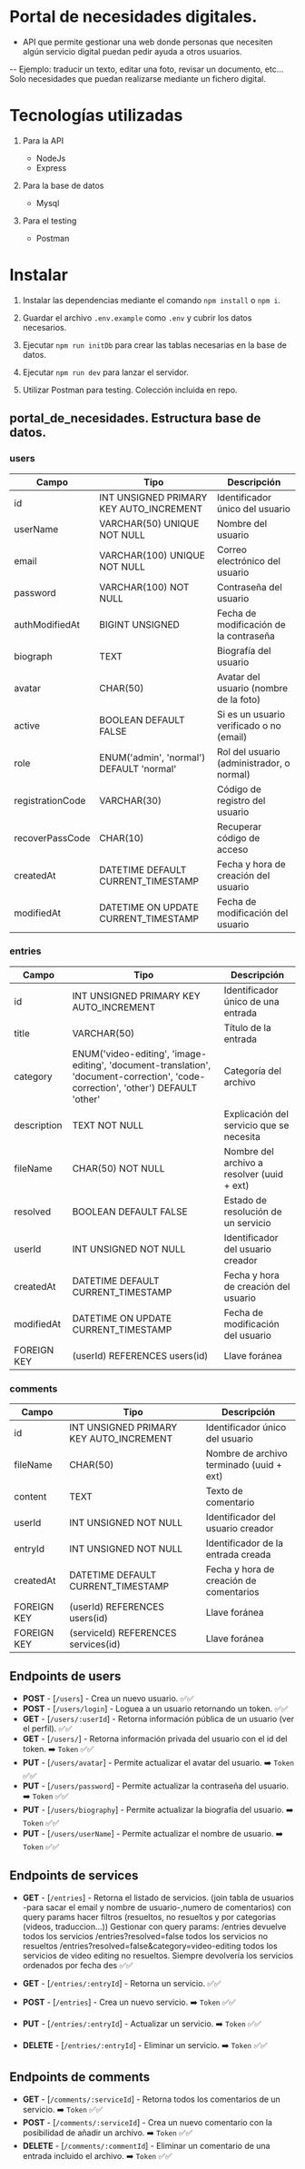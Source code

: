# Portal de necesidades digitales.

-   API que permite gestionar una web donde personas que necesiten algún servicio digital puedan pedir ayuda a otros usuarios.

-- Ejemplo: traducir un texto, editar una foto, revisar un documento, etc… Solo necesidades que puedan realizarse mediante un fichero digital.

# Tecnologías utilizadas

1. Para la API

    - NodeJs
    - Express

2. Para la base de datos

    - Mysql

3. Para el testing

    - Postman

# Instalar

1. Instalar las dependencias mediante el comando `npm install` o `npm i`.

2. Guardar el archivo `.env.example` como `.env` y cubrir los datos necesarios.

3. Ejecutar `npm run initDb` para crear las tablas necesarias en la base de datos.

4. Ejecutar `npm run dev` para lanzar el servidor.

5. Utilizar Postman para testing. Colección incluida en repo.

## portal_de_necesidades. Estructura base de datos.

### users

| Campo            | Tipo                                     | Descripción                               |
| ---------------- | ---------------------------------------- | ----------------------------------------- |
| id               | INT UNSIGNED PRIMARY KEY AUTO_INCREMENT  | Identificador único del usuario           |
| userName         | VARCHAR(50) UNIQUE NOT NULL              | Nombre del usuario                        |
| email            | VARCHAR(100) UNIQUE NOT NULL             | Correo electrónico del usuario            |
| password         | VARCHAR(100) NOT NULL                    | Contraseña del usuario                    |
| authModifiedAt   | BIGINT UNSIGNED                          | Fecha de modificación de la contraseña    |
| biograph         | TEXT                                     | Biografía del usuario                     |
| avatar           | CHAR(50)                                 | Avatar del usuario (nombre de la foto)    |
| active           | BOOLEAN DEFAULT FALSE                    | Si es un usuario verificado o no (email)  |
| role             | ENUM('admin', 'normal') DEFAULT 'normal' | Rol del usuario (administrador, o normal) |
| registrationCode | VARCHAR(30)                              | Código de registro del usuario            |
| recoverPassCode  | CHAR(10)                                 | Recuperar código de acceso                |
| createdAt        | DATETIME DEFAULT CURRENT_TIMESTAMP       | Fecha y hora de creación del usuario      |
| modifiedAt       | DATETIME ON UPDATE CURRENT_TIMESTAMP     | Fecha de modificación del usuario         |

### entries

| Campo       | Tipo                                                                                                                              | Descripción                                |
| ----------- | --------------------------------------------------------------------------------------------------------------------------------- | ------------------------------------------ |
| id          | INT UNSIGNED PRIMARY KEY AUTO_INCREMENT                                                                                           | Identificador único de una entrada         |
| title       | VARCHAR(50)                                                                                                                       | Título de la entrada                       |
| category    | ENUM('video-editing', 'image-editing', 'document-translation', 'document-correction', 'code-correction', 'other') DEFAULT 'other' | Categoría del archivo                      |
| description | TEXT NOT NULL                                                                                                                     | Explicación del servicio que se necesita   |
| fileName    | CHAR(50) NOT NULL                                                                                                                 | Nombre del archivo a resolver (uuid + ext) |
| resolved    | BOOLEAN DEFAULT FALSE                                                                                                             | Estado de resolución de un servicio        |
| userId      | INT UNSIGNED NOT NULL                                                                                                             | Identificador del usuario creador          |
| createdAt   | DATETIME DEFAULT CURRENT_TIMESTAMP                                                                                                | Fecha y hora de creación del usuario       |
| modifiedAt  | DATETIME ON UPDATE CURRENT_TIMESTAMP                                                                                              | Fecha de modificación del usuario          |
| FOREIGN KEY | (userId) REFERENCES users(id)                                                                                                     | Llave foránea                              |

### comments

| Campo       | Tipo                                    | Descripción                              |
| ----------- | --------------------------------------- | ---------------------------------------- |
| id          | INT UNSIGNED PRIMARY KEY AUTO_INCREMENT | Identificador único del usuario          |
| fileName    | CHAR(50)                                | Nombre de archivo terminado (uuid + ext) |
| content     | TEXT                                    | Texto de comentario                      |
| userId      | INT UNSIGNED NOT NULL                   | Identificador del usuario creador        |
| entryId     | INT UNSIGNED NOT NULL                   | Identificador de la entrada creada       |
| createdAt   | DATETIME DEFAULT CURRENT_TIMESTAMP      | Fecha y hora de creación de comentarios  |
| FOREIGN KEY | (userId) REFERENCES users(id)           | Llave foránea                            |
| FOREIGN KEY | (serviceId) REFERENCES services(id)     | Llave foránea                            |

## Endpoints de users

-   **POST** - [`/users`] - Crea un nuevo usuario. ✅✅
-   **POST** - [`/users/login`] - Loguea a un usuario retornando un token. ✅✅
-   **GET** - [`/users/:userId`] - Retorna información pública de un usuario (ver el perfil). ✅✅
-   **GET** - [`/users/`] - Retorna información privada del usuario con el id del token. ➡️ `Token` ✅✅
-   **PUT** - [`/users/avatar`] - Permite actualizar el avatar del usuario. ➡️ `Token` ✅✅
-   **PUT** - [`/users/password`] - Permite actualizar la contraseña del usuario. ➡️ `Token` ✅✅
-   **PUT** - [`/users/biography`] - Permite actualizar la biografía del usuario. ➡️ `Token` ✅✅
-   **PUT** - [`/users/userName`] - Permite actualizar el nombre de usuario. ➡️ `Token` ✅✅

## Endpoints de services

-   **GET** - [`/entries`] - Retorna el listado de servicios. (join tabla de usuarios -para sacar el email y nombre de usuario-,numero de comentarios) con query params hacer filtros (resueltos, no resueltos y por categorias (videos, traduccion...))
    Gestionar con query params:
    /entries devuelve todos los servicios
    /entries?resolved=false todos los servicios no resueltos
    /entries?resolved=false&category=video-editing todos los servicios de video editing no resueltos.
    Siempre devolvería los servicios ordenados por fecha des ✅✅

-   **GET** - [`/entries/:entryId`] - Retorna un servicio. ✅✅
-   **POST** - [`/entries`] - Crea un nuevo servicio. ➡️ `Token` ✅✅
-   **PUT** - [`/entries/:entryId`] - Actualizar un servicio. ➡️ `Token` ✅✅
-   **DELETE** - [`/entries/:entryId`] - Eliminar un servicio. ➡️ `Token` ✅✅

## Endpoints de comments

-   **GET** - [`/comments/:serviceId`] - Retorna todos los comentarios de un servicio. ➡️ `Token` ✅✅
-   **POST** - [`/comments/:serviceId`] - Crea un nuevo comentario con la posibilidad de añadir un archivo. ➡️ `Token` ✅✅
-   **DELETE** - [`/comments/:commentId`] - Eliminar un comentario de una entrada incluido el archivo. ➡️ `Token` ✅✅
